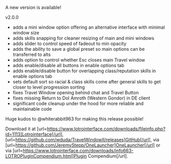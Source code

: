 A new version is available!

v2.0.0
- adds a mini window option offering an alternative interface with minimal window size
- adds skills snapping for cleaner resizing of main and mini windows
- adds slider to control speed of fadeout to min opacity
- adds the ability to save a global preset so main options can be transferred to alts
- adds option to control whether Esc closes main Travel window
- adds enable/disable all buttons in enable options tab
- adds enable/disable button for overlapping class/reputation skills in enable options tab
- sets default sort so racial & class skills come after general skills to get closer to level progression sorting
- fixes Travel Window opening behind chat and Travel Button
- fixes missing Return to Dol Amroth (Western Gondor) in DE client
- significant code cleanup under the hood for more reliable and maintainable code

Huge kudos to @whiterabbit963 for making this release possible!

Download it at [url=https://www.lotrointerface.com/downloads/fileinfo.php?id=1113]Lotrointerface[/url], [url=https://github.com/wduda/TravelWindowII/releases]GitHub[/url], via [url=https://github.com/JeremyStepp/OneLauncher]OneLauncher[/url] or via [url=https://www.lotrointerface.com/downloads/info663-LOTROPluginCompendium.html]Plugin Compendium[/url].